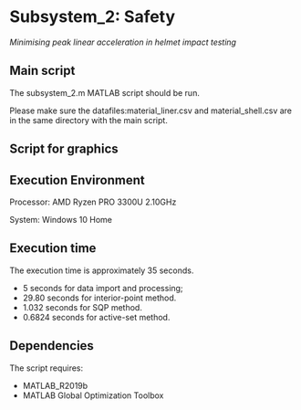 Subsystem_2: Safety
=======

*Minimising peak linear acceleration in helmet impact testing*


Main script 
-------
The subsystem_2.m MATLAB script should be run.

Please make sure the datafiles:material_liner.csv and material_shell.csv are in the same directory with the main script.

Script for graphics
-------


Execution Environment
-------
Processor: AMD Ryzen PRO 3300U 2.10GHz

System: Windows 10 Home

Execution time
-------

The execution time is approximately 35 seconds.

- 5 seconds for data import and processing;
- 29.80 seconds for interior-point method.
- 1.032 seconds for SQP method.
- 0.6824 seconds for active-set method.

Dependencies
-------
The script requires:
- MATLAB_R2019b
- MATLAB Global Optimization Toolbox
